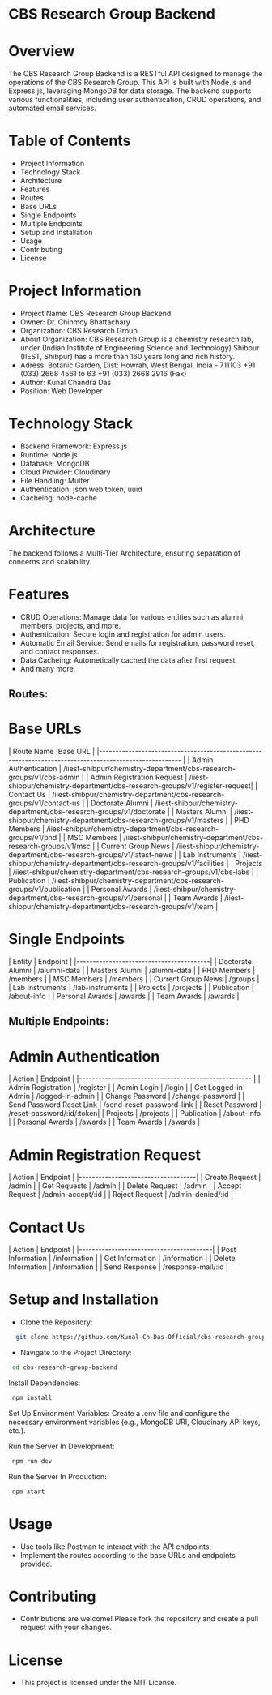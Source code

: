 # CBS Research Group Backend


# Overview
The CBS Research Group Backend is a RESTful API designed to manage the operations of the CBS Research Group. This API is built with Node.js and Express.js, leveraging MongoDB for data storage. The backend supports various functionalities, including user authentication, CRUD operations, and automated email services.

# Table of Contents
* Project Information
* Technology Stack
* Architecture
* Features
* Routes
* Base URLs
* Single Endpoints
* Multiple Endpoints
* Setup and Installation
* Usage
* Contributing
* License


# Project Information
* Project Name: CBS Research Group Backend
* Owner: Dr. Chinmoy Bhattachary
* Organization: CBS Research Group
* About Organization: CBS Research Group is a chemistry research lab, under (Indian Institute of Engineering Science and Technology)
  Shibpur (IIEST, Shibpur) has a more than 160 years long and rich history.
* Adress: Botanic Garden, Dist: Howrah, West Bengal, India - 711103  +91 (033) 2668 4561 to 63  +91 (033) 2668 2916 (Fax)  
* Author: Kunal Chandra Das
* Position: Web Developer


# Technology Stack
* Backend Framework: Express.js
* Runtime: Node.js
* Database: MongoDB
* Cloud Provider: Cloudinary
* File Handling: Multer
* Authentication: json web token, uuid
* Cacheing: node-cache



# Architecture
The backend follows a Multi-Tier Architecture, ensuring separation of concerns and scalability.

# Features
* CRUD Operations: Manage data for various entities such as alumni, members, projects, and more.
* Authentication: Secure login and registration for admin users.
* Automatic Email Service: Send emails for registration, password reset, and contact responses.
* Data Cacheing: Autometically cached the data after first request.
* And many more.


## Routes:

# Base URLs
| Route Name	         |Base URL                                                                        |
|-------------------------------------------------------------------------------------------------------  | 
| Admin Authentication       | /iiest-shibpur/chemistry-department/cbs-research-groups/v1/cbs-admin       |
| Admin Registration Request | /iiest-shibpur/chemistry-department/cbs-research-groups/v1/register-request|
| Contact Us                 | /iiest-shibpur/chemistry-department/cbs-research-groups/v1/contact-us      | 
| Doctorate Alumni           | /iiest-shibpur/chemistry-department/cbs-research-groups/v1/doctorate       |
| Masters Alumni             | /iiest-shibpur/chemistry-department/cbs-research-groups/v1/masters         |
| PHD Members                | /iiest-shibpur/chemistry-department/cbs-research-groups/v1/phd             |
| MSC Members                | /iiest-shibpur/chemistry-department/cbs-research-groups/v1/msc             |
| Current Group News         | /iiest-shibpur/chemistry-department/cbs-research-groups/v1/latest-news     |
| Lab Instruments            | /iiest-shibpur/chemistry-department/cbs-research-groups/v1/facilities      | 
| Projects                	 | /iiest-shibpur/chemistry-department/cbs-research-groups/v1/cbs-labs        |
| Publication                | /iiest-shibpur/chemistry-department/cbs-research-groups/v1/publication     |
| Personal Awards            | /iiest-shibpur/chemistry-department/cbs-research-groups/v1/personal        |
| Team Awards                | /iiest-shibpur/chemistry-department/cbs-research-groups/v1/team            |




# Single Endpoints
| Entity 	                 | Endpoint   |
|-----------------------------------------| 
| Doctorate Alumni     | /alumni-data     |
| Masters Alumni       | /alumni-data     |
| PHD Members          | /members         | 
| MSC Members          | /members         |
| Current Group News   | /groups          |
| Lab Instruments      | /lab-instruments |
| Projects             | /projects        |
| Publication          | /about-info      |
| Personal Awards      | /awards          | 
| Team Awards          | /awards          |



## Multiple Endpoints:

# Admin Authentication
| Action 	               | Endpoint                  |
|----------------------------------------------------- | 
| Admin Registration       | /register                 |
| Admin Login              | /login                    |
| Get Logged-in Admin      | /logged-in-admin          | 
| Change Password          | /change-password          |
| Send Password Reset Link | /send-reset-password-link |
| Reset Password           | /reset-password/:id/:token|
| Projects                 | /projects                 |
| Publication              | /about-info               |
| Personal Awards          | /awards                   | 
| Team Awards              | /awards                   |
	

# Admin Registration Request	
| Action 	     | Endpoint          |
|------------------------------------| 
| Create Request | /admin            |
| Get Requests   | /admin            |
| Delete Request | /admin            | 
| Accept Request | /admin-accept/:id |
| Reject Request | /admin-denied/:id |

	
	
# Contact Us	
| Action 	     | Endpoint               |
|-----------------------------------------| 
| Post Information   | /information       |
| Get Information    | /information       |
| Delete Information | /information       | 
| Send Response      | /response-mail/:id |



# Setup and Installation

* Clone the Repository:
```bash
  git clone https://github.com/Kunal-Ch-Das-Official/cbs-research-group.git
```
* Navigate to the Project Directory:
```bash
 cd cbs-research-group-backend
```
Install Dependencies:
```bash
 npm install
```
Set Up Environment Variables:
Create a .env file and configure the necessary environment variables (e.g., MongoDB URI, Cloudinary API keys, etc.).

Run the Server In Development:
```bash
 npm run dev
```
Run the Server In Production:
```bash
 npm start
```

# Usage
* Use tools like Postman to interact with the API endpoints.
* Implement the routes according to the base URLs and endpoints provided.
# Contributing
* Contributions are welcome! Please fork the repository and create a pull request with your changes.

# License
* This project is licensed under the MIT License.